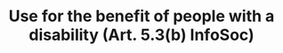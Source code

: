 ---
draft: "false"
title: "Use for the benefit of people with a disability (Art. 5.3(b) InfoSoc)"
<!--- REQUIRED: title of the exception as used in the list of exception on the homepage --->
short: "info53b"
<!--- REQUIRED: short code of the exception --->
summary: ""
<!--- REQUIRED: summary of the the excption - no more than 400 characters--->
linklaw: ""
<!--- OPTIONAL: link to the exception on eur-lex ---> 
---